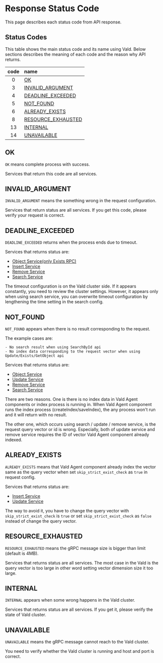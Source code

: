 # Response Status Code

This page describes each status code from API response.

## Status Codes

This table shows the main status code and its name using Vald.
Below sections describes the meaning of each code and the reason why API returns.

| code | name                                      |
| :--: | :---------------------------------------- |
|  0   | [OK](#OK)                                 |
|  3   | [INVALID_ARGUMENT](#INVALID_ARGUMENT)     |
|  4   | [DEADLINE_EXCEEDED](#DEADLINE_EXCEEDED)   |
|  5   | [NOT_FOUND](#NOT_FOUND)                   |
|  6   | [ALREADY_EXISTS](#ALREADY_EXISTS)         |
|  8   | [RESOURCE_EXHAUSTED](#RESOURCE_EXHAUSTED) |
|  13  | [INTERNAL](#INTERNAL)                     |
|  14  | [UNAVAILABLE](#UNAVAILABLE)               |

## OK

`OK` means complete process with success.

Services that return this code are all services.

## INVALID_ARGUMENT

`INVALID_ARGUMENT` means the something wrong in the request configuration.

Services that return status are all services.
If you get this code, please verify your request is correct.

## DEADLINE_EXCEEDED

`DEADLINE_EXCEEDED` returns when the process ends due to timeout.

Services that returns status are:
- [Object Service(only Exists RPC)](../api/object.md#Exists-RPC)
- [Insert Service](../api/insert.md)
- [Remove Service](../api/insert.md)
- [Search Service](../api/search.md)

The timeout configuration is on the Vald cluster side.
If it appears constantly, you need to review the cluster settings.
However, it appears only when using search service, you can overwrite timeout configuration by lengthening the time setting in the search config.

## NOT_FOUND

`NOT_FOUND` appears when there is no result corresponding to the request.

The example cases are:

    - No search result when using SearchById api
    - No index data corresponding to the request vector when using Update/Exists/GetObject api

Services that returns status are:
- [Object Service](../api/object.md)
- [Update Service](../api/update.md)
- [Remove Service](../api/insert.md)
- [Search Service](../api/search.md)

There are two reasons.
One is there is no index data in Vald Agent components or index process is running in.
When Vald Agent component runs the index process (createIndex/saveIndex), the any process won't run and it will return with no result.

The other one, which occurs using search / update / remove service, is the request query vector or id is wrong.
Especially, both of update service and remove service requires the ID of vector Vald Agent component already indexed.

## ALREADY_EXISTS

`ALREADY_EXISTS` means that Vald Agent component already index the vector same as the query vector when set `skip_strict_exist_check` as `true` in request config.

Services that returns status are:
- [Insert Service](../api/insert.md)
- [Update Service](../api/update.md)

The way to avoid it, you have to change the query vector with `skip_strict_exist_check` is `true` or set `skip_strict_exist_check` as `false` instead of change the query vector.

## RESOURCE_EXHAUSTED

`RESOURCE_EXHAUSTED` means the gRPC message size is bigger than limit (default is 4MB).

Services that returns status are all services.
The most case in the Vald is the query vector is too large in other word setting vector dimension size it too large.

## INTERNAL

`INTERNAL` appears when some wrong happens in the Vald cluster.

Services that returns status are all services.
If you get it, please verify the state of Vald cluster.

## UNAVAILABLE

`UNAVAILABLE` means the gRPC message cannot reach to the Vald cluster.

You need to verify whether the Vald cluster is running and host and port is correct.
